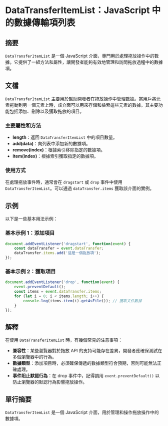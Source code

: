 <!--
Meta Description: # DataTransferItemList：JavaScript 中的數據傳輸項列表 ## 摘要 `DataTransferItemList` 是一個 JavaScript 介面，專門用於處理拖放操作中的數據。它提供了一組方法和屬性，讓開發者能夠有效地管理和訪問拖放過程中的數據項。 ## 文檔 `...
Meta Keywords: datatransferitemlist, items, event, javascript, datatransfer
-->

# DataTransferItemList：JavaScript 中的數據傳輸項列表

## 摘要
`DataTransferItemList` 是一個 JavaScript 介面，專門用於處理拖放操作中的數據。它提供了一組方法和屬性，讓開發者能夠有效地管理和訪問拖放過程中的數據項。

## 文檔
`DataTransferItemList` 主要用於幫助開發者在拖放操作中管理數據。當用戶將元素拖動到另一個元素上時，該介面可以用來存儲和檢索這些元素的數據。其主要功能包括添加、刪除以及獲取拖放的項目。

### 主要屬性和方法
- **length**：返回 `DataTransferItemList` 中的項目數量。
- **add(data)**：向列表中添加新的數據項。
- **remove(index)**：根據索引移除指定的數據項。
- **item(index)**：根據索引獲取指定的數據項。

### 使用方式
在處理拖放事件時，通常會在 `dragstart` 或 `drop` 事件中使用 `DataTransferItemList`。可以通過 `dataTransfer.items` 獲取該介面的實例。

## 示例
以下是一些基本用法示例：

### 基本示例 1：添加項目
```javascript
document.addEventListener('dragstart', function(event) {
    const dataTransfer = event.dataTransfer;
    dataTransfer.items.add('這是一個拖放項');
});
```

### 基本示例 2：獲取項目
```javascript
document.addEventListener('drop', function(event) {
    event.preventDefault();
    const items = event.dataTransfer.items;
    for (let i = 0; i < items.length; i++) {
        console.log(items.item(i).getAsFile()); // 獲取文件數據
    }
});
```

## 解釋
在使用 `DataTransferItemList` 時，有幾個常見的注意事項：
- **兼容性**：某些瀏覽器對於拖放 API 的支持可能存在差異，開發者應確保測試在多個瀏覽器中的行為。
- **數據類型**：添加項目時，必須確保傳遞的數據類型符合預期，否則可能無法正確處理。
- **事件阻止默認行為**：在 drop 事件中，記得調用 `event.preventDefault()` 以防止瀏覽器的默認行為影響拖放操作。

## 單行摘要
`DataTransferItemList` 是一個 JavaScript 介面，用於管理和操作拖放操作中的數據項。